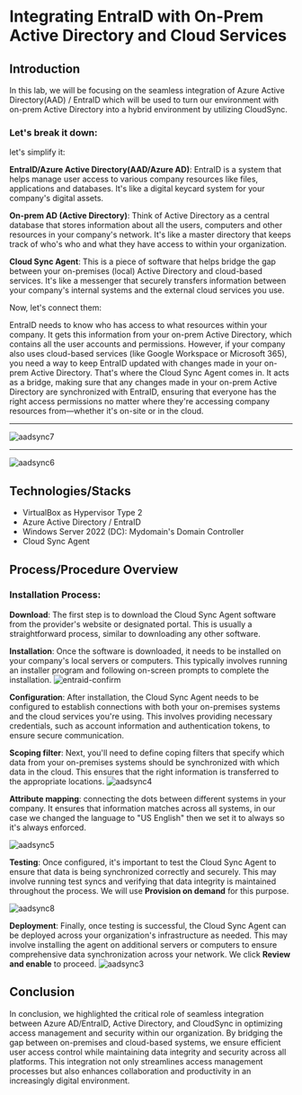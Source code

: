 # Integrating EntraID with On-Prem Active Directory and Cloud Services

## Introduction
In this lab, we will be focusing on the seamless integration of Azure Active Directory(AAD) / EntraID which will be used to turn our environment with on-prem Active Directory into a hybrid environment by utilizing CloudSync.

 ### Let's break it down:

let's simplify it:

**EntraID/Azure Active Directory(AAD/Azure AD)**: EntraID is a system that helps manage user access to various company resources like files, applications and databases. It's like a digital keycard system for your company's digital assets.

**On-prem AD (Active Directory)**: Think of Active Directory as a central database that stores information about all the users, computers and other resources in your company's network. It's like a master directory that keeps track of who's who and what they have access to within your organization.

**Cloud Sync Agent**: This is a piece of software that helps bridge the gap between your on-premises (local) Active Directory and cloud-based services. It's like a messenger that securely transfers information between your company's internal systems and the external cloud services you use.

Now, let's connect them:

EntraID needs to know who has access to what resources within your company. It gets this information from your on-prem Active Directory, which contains all the user accounts and permissions. However, if your company also uses cloud-based services (like Google Workspace or Microsoft 365), you need a way to keep EntraID updated with changes made in your on-prem Active Directory. That's where the Cloud Sync Agent comes in. It acts as a bridge, making sure that any changes made in your on-prem Active Directory are synchronized with EntraID, ensuring that everyone has the right access permissions no matter where they're accessing company resources from—whether it's on-site or in the cloud.

---------------

![aadsync7](https://github.com/rasheedjimoh/UbuntuAD/assets/157264080/0ad01670-1d08-497e-9eac-9e0db2040d34)


--------

![aadsync6](https://github.com/rasheedjimoh/UbuntuAD/assets/157264080/ea5106cc-71d1-40de-837f-959f3ef52c79)



  
## Technologies/Stacks
- VirtualBox as Hypervisor Type 2
- Azure Active Directory / EntraID
- Windows Server 2022 (DC): Mydomain's Domain Controller
- Cloud Sync Agent



## Process/Procedure Overview

### Installation Process:

**Download**: The first step is to download the Cloud Sync Agent software from the provider's website or designated portal. This is usually a straightforward process, similar to downloading any other software.

**Installation**: Once the software is downloaded, it needs to be installed on your company's local servers or computers. This typically involves running an installer program and following on-screen prompts to complete the installation.
![entraid-confirm](https://github.com/rasheedjimoh/AAD-EntraID/assets/157264080/f2deab35-4a9f-4e84-a3ef-da9242b2ef66)


**Configuration**: After installation, the Cloud Sync Agent needs to be configured to establish connections with both your on-premises systems and the cloud services you're using. This involves providing necessary credentials, such as account information and authentication tokens, to ensure secure communication. 

**Scoping filter**: Next, you'll need to define coping filters that specify which data from your on-premises systems should be synchronized with which data in the cloud. This ensures that the right information is transferred to the appropriate locations.
![aadsync4](https://github.com/rasheedjimoh/AAD-EntraID/assets/157264080/de68c142-027c-4922-acaa-a0b2a1cb695c)

**Attribute mapping**: connecting the dots between different systems in your company. It ensures that information matches across all systems, in our case we changed the language to "US English" then we set it to always so it's always enforced.

![aadsync5](https://github.com/rasheedjimoh/AAD-EntraID/assets/157264080/50072c55-4819-4bc3-8486-7b214a80be5c)


**Testing**: Once configured, it's important to test the Cloud Sync Agent to ensure that data is being synchronized correctly and securely. This may involve running test syncs and verifying that data integrity is maintained throughout the process. We will use **Provision on demand** for this purpose.

![aadsync8](https://github.com/rasheedjimoh/AAD-EntraID/assets/157264080/3b18cc0e-7204-443d-9ea6-7d4ceda6c067)


**Deployment**: Finally, once testing is successful, the Cloud Sync Agent can be deployed across your organization's infrastructure as needed. This may involve installing the agent on additional servers or computers to ensure comprehensive data synchronization across your network. We click **Review and enable** to proceed.
![aadsync3](https://github.com/rasheedjimoh/AAD-EntraID/assets/157264080/db612daf-612b-4904-ad0c-d658022c9076)



## Conclusion
In conclusion, we highlighted the critical role of seamless integration between Azure AD/EntraID, Active Directory, and CloudSync in optimizing access management and security within our organization. By bridging the gap between on-premises and cloud-based systems, we ensure efficient user access control while maintaining data integrity and security across all platforms. This integration not only streamlines access management processes but also enhances collaboration and productivity in an increasingly digital environment.
